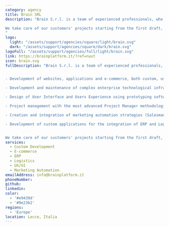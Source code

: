 ```yaml
---
category: agency
title: Brain SRL
description: "Brain S.r.l. is a team of experienced professionals, who work with great passion on various projects. We have been operating for more than twenty years.

We take care of our customers' projects starting from the first draft, following the entire life cycle of the software up to the achievement of business' targets.
"
logo: 
  light: "/assets/support/agencies/square/light/brain.svg"
  dark: "/assets/support/agencies/square/dark/brain.svg"
logoFull: "/assets/support/agencies/full/light/brain.svg"
link: https://brainplatform.it/?ref=nuxt
icon: brain.svg
fullDescription: "Brain S.r.l. is a team of experienced professionals, who work with great passion on various projects. We have been operating for more than twenty years in the following sectors:


- Development of websites, applications and e-commerce, both custom, using the most advanced technologies (Node JS, Nuxt JS, Vue JS, Vue Storefront, React JS, Next JS), or using the most advanced CMS ( Shopware, Magento, Prestashop, HCL) also enhanced by a headless approach.

- Development and maintenance of complex enterprise technological infrastructures using the most powerful clouds: AWS, Azure and hybrid approaches with virtualized systems and containers (eg Docker and Kubernetes).

- Design of User Interface and Users Experience using prototyping software (Adobe Xd, InVision, Sketch, Figma)

- Project management with the most advanced Project Manager methodologies (Prince2, Agile, SCRUM)

- Creation and integration of marketing automation strategies (Salesmanago)

- Development of custom applications for the integration of ERP and Logistics software present by the customer.


We take care of our customers' projects starting from the first draft, following the entire life cycle of the software up to the achievement of business' targets."
services:
  - Custom Development
  - E-commerce
  - ERP
  - Logistics
  - UX/UI
  - Marketing Automation
emailAddress: info@brainplatform.it
phoneNumber:
github: 
linkedin:
color:
  - '#e9439d'
  - '#9e23b2'
regions:
  - 'Europe'
location: Lecce, Italia
---
```

